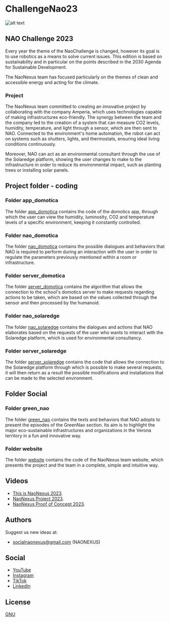 # ChallengeNao23

![alt text](https://github.com/NaoNexus/ChallengeNao23/blob/main/images/logo_con_scritta.png)

## NAO Challenge 2023

Every year the theme of the NaoChallenge is changed, however its goal is to use robotics as a means to solve current issues. This edition is based on sustainability and in particular on the points described in the 2030 Agenda for Sustainable Development.

The NaoNexus team has focused particularly on the themes of clean and accessible energy and acting for the climate.

### Project

The NaoNexus team committed to creating an innovative project by collaborating with the company Amperia, which uses technologies capable of making infrastructures eco-friendly. The synergy between the team and the company led to the creation of a system that can measure CO2 levels, humidity, temperature, and light through a sensor, which are then sent to NAO. Connected to the environment's home automation, the robot can act on systems such as shutters, lights, and thermostats, ensuring ideal living conditions continuously.

Moreover, NAO can act as an environmental consultant through the use of the Solaredge platform, showing the user changes to make to the infrastructure in order to reduce its environmental impact, such as planting trees or installing solar panels.


## Project folder - coding

### Folder app_domotica

The folder [app_domotica](https://github.com/NaoNexus/ChallengeNao23/tree/main/coding/app_domotica) contains the code of the domotics app, through which the user can view the humidity, luminosity, CO2 and temperature levels of a specific environment, keeping it constantly controlled. 

### Folder nao_domotica

The folder [nao_domotica](https://github.com/NaoNexus/ChallengeNao23/tree/main/coding/nao_domotica) contains the possible dialogues and behaviors that NAO is required to perform during an interaction with the user in order to regulate the parameters previously mentioned within a room or infrastructure.

### Folder server_domotica

The folder [server_domotica](https://github.com/NaoNexus/ChallengeNao23/tree/main/coding/server_domotica) contains the algorithm that allows the connection to the school's domotics server to make requests regarding actions to be taken, which are based on the values collected through the sensor and then processed by the humanoid.
### Folder nao_solaredge

The folder [nao_solaredge](https://github.com/NaoNexus/ChallengeNao23/tree/main/coding/nao_solaredge) contains the dialogues and actions that NAO elaborates based on the requests of the user who wants to interact with the Solaredge platform, which is used for environmental consultancy.

### Folder server_solaredge

The folder [server_solaredge](https://github.com/NaoNexus/ChallengeNao23/tree/main/coding/server_solaredge) contains the code that allows the connection to the Solaredge platform through which is possible to make several requests, it will then return as a result the possible modifications and installations that can be made to the selected environment.

## Folder Social

### Folder green_nao

The folder [green_nao](https://github.com/NaoNexus/ChallengeNao23/tree/main/social/green_nao) contains the texts and behaviors that NAO adopts to present the episodes of the GreenNao section. Its aim is to highlight the major eco-sustainable infrastructures and organizations in the Verona territory in a fun and innovative way.

### Folder website

The folder [website](https://github.com/NaoNexus/ChallengeNao23/tree/main/social/website/Sito%20Finale/Sito%20NaoNexus2023%20V1.2) contains the code of the NaoNexus team website, which presents the project and the team in a complete, simple and intuitive way.

## Videos

* [This is NaoNexus 2023](https://youtu.be/nMHxEpuZrS0).
* [NaoNexus Project 2023](https://www.youtube.com/watch?v=0Ca0xjzlff8).
* [NaoNexus Proof of Concept 2023](https://www.youtube.com/watch?v=cLdwZzqezmg).


## Authors

Suggest us new ideas at:

* socialnaonexus@gmail.com (NAONEXUS)

## Social

* [YouTube](https://www.youtube.com/channel/UCGr9x7Fr44V628GJXwMe4Pg/videos)
* [Instagram](https://www.instagram.com/naonexus/)
* [TikTok](https://www.tiktok.com/@naonexus)
* [LinkedIn](https://www.linkedin.com/in/nao-nexus-95b929208/?originalSubdomain=it)

## License

[GNU](https://www.gnu.org/licenses/gpl-3.0.html)
